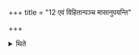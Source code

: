 +++
title = "12 एवं विहितान्पञ्च मासानुपयन्ति"

+++

<details><summary>थिते</summary>

12. Thus they perform five months prescribed in this manner.  
</details>
